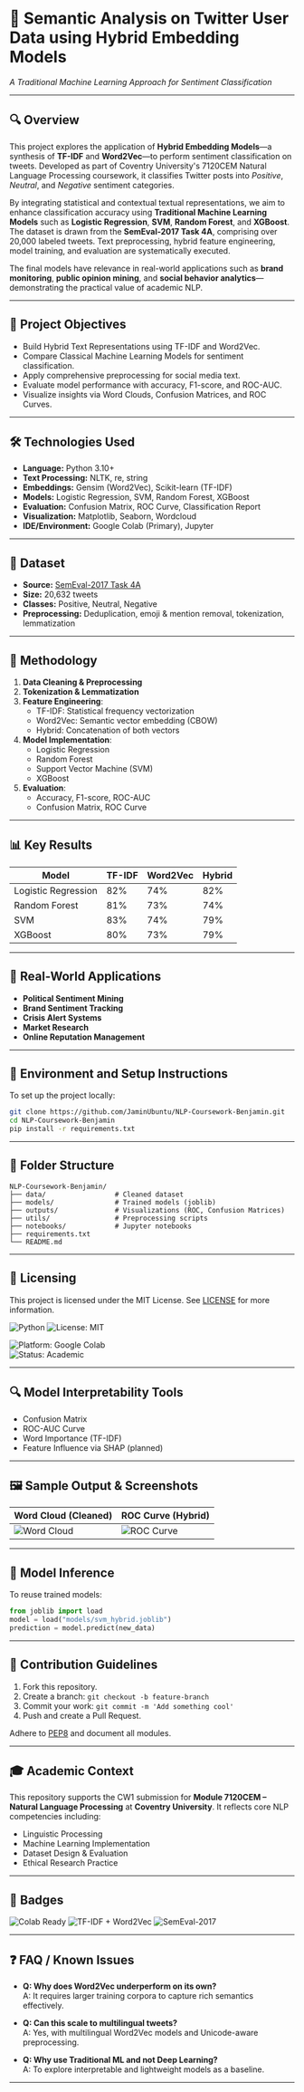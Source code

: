 # 💬 Semantic Analysis on Twitter User Data using Hybrid Embedding Models  
*A Traditional Machine Learning Approach for Sentiment Classification*

---

## 🔍 Overview

This project explores the application of **Hybrid Embedding Models**—a synthesis of **TF-IDF** and **Word2Vec**—to perform sentiment classification on tweets. Developed as part of Coventry University's 7120CEM Natural Language Processing coursework, it classifies Twitter posts into *Positive*, *Neutral*, and *Negative* sentiment categories.

By integrating statistical and contextual textual representations, we aim to enhance classification accuracy using **Traditional Machine Learning Models** such as **Logistic Regression**, **SVM**, **Random Forest**, and **XGBoost**. The dataset is drawn from the **SemEval-2017 Task 4A**, comprising over 20,000 labeled tweets. Text preprocessing, hybrid feature engineering, model training, and evaluation are systematically executed.

The final models have relevance in real-world applications such as **brand monitoring**, **public opinion mining**, and **social behavior analytics**—demonstrating the practical value of academic NLP.

---

## 🧠 Project Objectives

- Build Hybrid Text Representations using TF-IDF and Word2Vec.
- Compare Classical Machine Learning Models for sentiment classification.
- Apply comprehensive preprocessing for social media text.
- Evaluate model performance with accuracy, F1-score, and ROC-AUC.
- Visualize insights via Word Clouds, Confusion Matrices, and ROC Curves.

---

## 🛠️ Technologies Used

- **Language:** Python 3.10+
- **Text Processing:** NLTK, re, string
- **Embeddings:** Gensim (Word2Vec), Scikit-learn (TF-IDF)
- **Models:** Logistic Regression, SVM, Random Forest, XGBoost
- **Evaluation:** Confusion Matrix, ROC Curve, Classification Report
- **Visualization:** Matplotlib, Seaborn, Wordcloud
- **IDE/Environment:** Google Colab (Primary), Jupyter

---

## 📁 Dataset

- **Source:** [SemEval-2017 Task 4A](https://alt.qcri.org/semeval2017/task4/)
- **Size:** 20,632 tweets
- **Classes:** Positive, Neutral, Negative
- **Preprocessing:** Deduplication, emoji & mention removal, tokenization, lemmatization

---

## 🔬 Methodology

1. **Data Cleaning & Preprocessing**
2. **Tokenization & Lemmatization**
3. **Feature Engineering**:
   - TF-IDF: Statistical frequency vectorization
   - Word2Vec: Semantic vector embedding (CBOW)
   - Hybrid: Concatenation of both vectors
4. **Model Implementation**:
   - Logistic Regression
   - Random Forest
   - Support Vector Machine (SVM)
   - XGBoost
5. **Evaluation**:
   - Accuracy, F1-score, ROC-AUC
   - Confusion Matrix, ROC Curve

---

## 📊 Key Results

| Model             | TF-IDF | Word2Vec | Hybrid |
|------------------|--------|----------|--------|
| Logistic Regression | 82% | 74% | 82% |
| Random Forest      | 81% | 73% | 74% |
| SVM                | 83% | 74% | 79% |
| XGBoost            | 80% | 73% | 79% |

---

## 🧩 Real-World Applications

- **Political Sentiment Mining**
- **Brand Sentiment Tracking**
- **Crisis Alert Systems**
- **Market Research**
- **Online Reputation Management**

---

## 🔧 Environment and Setup Instructions

To set up the project locally:

```bash
git clone https://github.com/JaminUbuntu/NLP-Coursework-Benjamin.git
cd NLP-Coursework-Benjamin
pip install -r requirements.txt
```

---

## 📂 Folder Structure

```
NLP-Coursework-Benjamin/
├── data/                 # Cleaned dataset
├── models/               # Trained models (joblib)
├── outputs/              # Visualizations (ROC, Confusion Matrices)
├── utils/                # Preprocessing scripts
├── notebooks/            # Jupyter notebooks
├── requirements.txt
└── README.md
```

---

## 🧾 Licensing

This project is licensed under the MIT License. See [LICENSE](LICENSE) for more information.

![Python](https://img.shields.io/badge/python-3.10%2B-blue)  ![License: MIT](https://img.shields.io/badge/License-MIT-yellow.svg)  

![Platform: Google Colab](https://img.shields.io/badge/platform-Colab-green.svg)  
![Status: Academic](https://img.shields.io/badge/status-submitted-blue)

---

## 🔍 Model Interpretability Tools

- Confusion Matrix
- ROC-AUC Curve
- Word Importance (TF-IDF)
- Feature Influence via SHAP (planned)

---

## 🖼️ Sample Output & Screenshots

| Word Cloud (Cleaned) | ROC Curve (Hybrid) |
|----------------------|--------------------|
| ![Word Cloud](outputs/wordcloud_cleaned.png) | ![ROC Curve](outputs/roc_curve_hybrid.png) |

---

## 💾 Model Inference

To reuse trained models:

```python
from joblib import load
model = load("models/svm_hybrid.joblib")
prediction = model.predict(new_data)
```

---

## 🧪 Contribution Guidelines

1. Fork this repository.
2. Create a branch: `git checkout -b feature-branch`
3. Commit your work: `git commit -m 'Add something cool'`
4. Push and create a Pull Request.

Adhere to [PEP8](https://peps.python.org/pep-0008/) and document all modules.

---

## 🎓 Academic Context

This repository supports the CW1 submission for **Module 7120CEM – Natural Language Processing** at **Coventry University**. It reflects core NLP competencies including:
- Linguistic Processing
- Machine Learning Implementation
- Dataset Design & Evaluation
- Ethical Research Practice

---

## 🏅 Badges

![Colab Ready](https://img.shields.io/badge/Notebook-Colab%20Compatible-brightgreen)
![TF-IDF + Word2Vec](https://img.shields.io/badge/Hybrid-TF--IDF%2BWord2Vec-blue)
![SemEval-2017](https://img.shields.io/badge/Dataset-SemEval2017-yellow)

---

## ❓ FAQ / Known Issues

- **Q: Why does Word2Vec underperform on its own?**  
  A: It requires larger training corpora to capture rich semantics effectively.

- **Q: Can this scale to multilingual tweets?**  
  A: Yes, with multilingual Word2Vec models and Unicode-aware preprocessing.

- **Q: Why use Traditional ML and not Deep Learning?**  
  A: To explore interpretable and lightweight models as a baseline.

---

